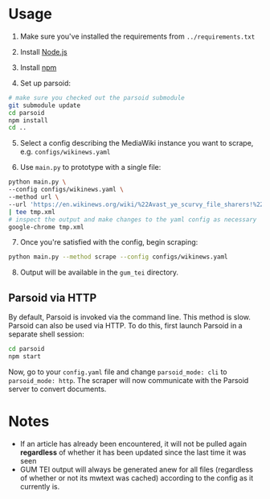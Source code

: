 # Usage
1. Make sure you've installed the requirements from `../requirements.txt`

2. Install [Node.js](https://nodejs.org/en/)

3. Install [npm](https://docs.npmjs.com/cli/install)

4. Set up parsoid:

```sh
# make sure you checked out the parsoid submodule
git submodule update
cd parsoid
npm install
cd ..
```

5. Select a config describing the MediaWiki instance you want to scrape, e.g. `configs/wikinews.yaml`

6. Use `main.py` to prototype with a single file:

```sh
python main.py \
--config configs/wikinews.yaml \
--method url \
--url 'https://en.wikinews.org/wiki/%22Avast_ye_scurvy_file_sharers!%22:_Interview_with_Swedish_Pirate_Party_leader_Rickard_Falkvinge' \
| tee tmp.xml
# inspect the output and make changes to the yaml config as necessary
google-chrome tmp.xml
```

7. Once you're satisfied with the config, begin scraping:

```sh
python main.py --method scrape --config configs/wikinews.yaml
```

8. Output will be available in the `gum_tei` directory.

## Parsoid via HTTP
By default, Parsoid is invoked via the command line. This method is slow. Parsoid can also be used via HTTP. To do this, first launch Parsoid in a separate shell session:

```bash
cd parsoid
npm start
```

Now, go to your `config.yaml` file and change `parsoid_mode: cli` to `parsoid_mode: http`. The scraper will now communicate with the Parsoid server to convert documents.

# Notes
- If an article has already been encountered, it will not be pulled again **regardless** of whether it has been updated since the last time it was seen
- GUM TEI output will always be generated anew for all files (regardless of whether or not its mwtext was cached) according to the config as it currently is.
